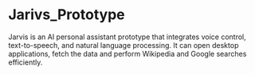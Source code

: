 # Jarivs_Prototype
Jarvis is an AI personal assistant prototype that integrates voice control, text-to-speech, and natural language processing. It can open desktop applications, fetch the data and perform Wikipedia and Google searches efficiently.
